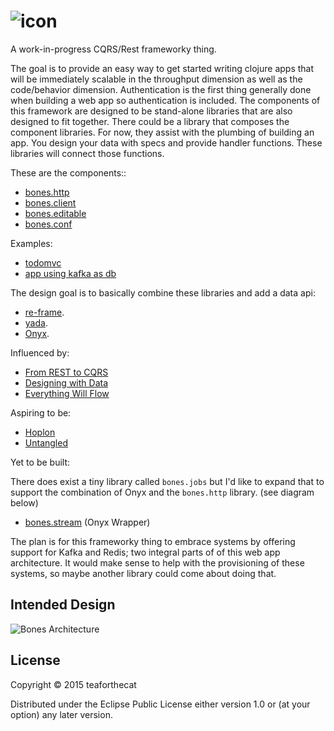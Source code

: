 # ![icon](https://github.com/teaforthecat/bones/blob/master/icon.svg)


A work-in-progress CQRS/Rest frameworky thing.

The goal is to provide an easy way to get started writing clojure apps that will
be immediately scalable in the throughput dimension as well as the code/behavior
dimension. Authentication is the first thing generally done when building a web
app so authentication is included. The components of this framework are designed
to be stand-alone libraries that are also designed to fit together. There could
be a library that composes the component libraries. For now, they assist with
the plumbing of building an app. You design your data with specs and provide
handler functions. These libraries will connect those functions.

These are the components::

- [bones.http](https://github.com/teaforthecat/bones-http)
- [bones.client](https://github.com/teaforthecat/bones-client)
- [bones.editable](https://github.com/teaforthecat/bones-editable)
- [bones.conf](https://github.com/teaforthecat/bones-conf)

Examples:

- [todomvc](https://github.com/teaforthecat/bones-todomvc)
- [app using kafka as db](https://github.com/teaforthecat/weather-report)

The design goal is to basically combine these libraries and add a data api:

- [re-frame](https://github.com/Day8/re-frame).
- [yada](https://github.com/juxt/yada).
- [Onyx](https://github.com/onyx-platform/onyx).


Influenced by:

- [From REST to CQRS](https://www.youtube.com/watch?v=qDNPQo9UmJA)
- [Designing with Data](https://www.youtube.com/watch?v=kP8wImz-x4w)
- [Everything Will Flow](https://www.youtube.com/watch?v=1bNOO3xxMc0)

Aspiring to be:

- [Hoplon](http://hoplon.io/)
- [Untangled](http://untangled-web.github.io/untangled/)


Yet to be built:

There does exist a tiny library called `bones.jobs` but I'd like to expand that
to support the combination of Onyx and the `bones.http` library. (see diagram below)

- [bones.stream](#) (Onyx Wrapper)

The plan is for this frameworky thing to embrace systems by offering support
for Kafka and Redis; two integral parts of of this web app architecture. It
would make sense to help with the provisioning of these systems, so maybe
another library could come about doing that.




## Intended Design


![Bones Architecture](https://precursorapp.com/document/Bones-Architecture-17592205334814.svg?auth-token=)


## License

Copyright © 2015 teaforthecat

Distributed under the Eclipse Public License either version 1.0 or (at
your option) any later version.
